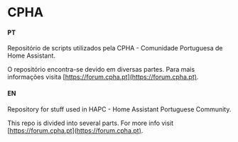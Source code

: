 # CPHA

#### PT
Repositório de scripts utilizados pela CPHA - Comunidade Portuguesa de Home Assistant.

O repositório encontra-se devido em diversas partes. Para mais informações visita [https://forum.cpha.pt](https://forum.cpha.pt).


#### EN
Repository for stuff used in HAPC - Home Assistant Portuguese Community.

This repo is divided into several parts. For more info visit [https://forum.cpha.pt](https://forum.cpha.pt).
